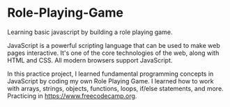 # Role-Playing-Game
Learning basic javascript by building a role playing game.

JavaScript is a powerful scripting language that can be used to make web pages interactive. It's one of the core technologies of the web, along with HTML and CSS. All modern browsers support JavaScript.

In this practice project, I learned fundamental programming concepts in JavaScript by coding my own Role Playing Game. I learned how to work with arrays, strings, objects, functions, loops, if/else statements, and more. Practicing in https://www.freecodecamp.org.
